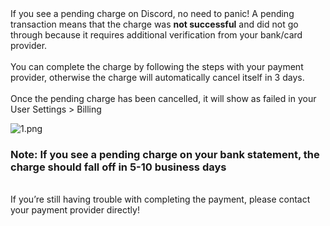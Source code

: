 <div class="messageCozy-2JPAPA message-1PNnaP" aria-disabled="false">
    <div class="contentCozy-3XX413 content-3dzVd8">
        <div class="containerCozy-336-Cz container-206Blv">
            <div class="markup-2BOw-j">If you see a pending charge on Discord, no need to panic! A pending transaction means that the charge was <strong>not successful</strong> and did not go through because it requires additional verification from your bank/card provider.</div>
            <div class="markup-2BOw-j"> </div>
            <div class="markup-2BOw-j">You can complete the charge by following the steps with your payment provider, otherwise the charge will automatically cancel itself in 3 days.</div>
            <div class="markup-2BOw-j"> </div>
            <div class="markup-2BOw-j">Once the pending charge has been cancelled, it will show as failed in your User Settings &gt; Billing </div>
            <p class="markup-2BOw-j"><img src="https://support.discord.com/hc/article_attachments/360049243411/1.png" alt="1.png"></p>
            <h3 class="markup-2BOw-j">Note: If you see a pending charge on your bank statement, the charge should fall off in 5-10 business days</h3>
            <div class="markup-2BOw-j"> </div>
            <div class="markup-2BOw-j">If you’re still having trouble with completing the payment, please contact your payment provider directly! </div>
        </div>
    </div>
</div>